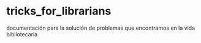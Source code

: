 # tricks_for_librarians
documentación para la solución de problemas que encontramos en la vida bibliotecaria
